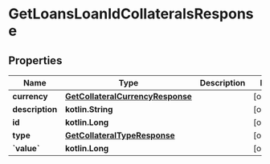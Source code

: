 
# GetLoansLoanIdCollateralsResponse

## Properties
| Name | Type | Description | Notes |
| ------------ | ------------- | ------------- | ------------- |
| **currency** | [**GetCollateralCurrencyResponse**](GetCollateralCurrencyResponse.md) |  |  [optional] |
| **description** | **kotlin.String** |  |  [optional] |
| **id** | **kotlin.Long** |  |  [optional] |
| **type** | [**GetCollateralTypeResponse**](GetCollateralTypeResponse.md) |  |  [optional] |
| **&#x60;value&#x60;** | **kotlin.Long** |  |  [optional] |




